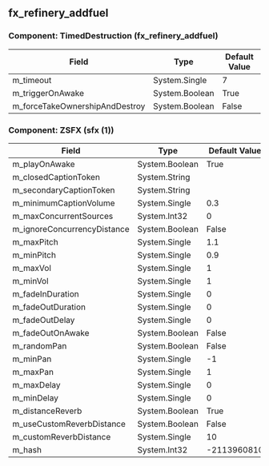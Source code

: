 ## fx_refinery_addfuel

### Component: TimedDestruction (fx_refinery_addfuel)

|Field|Type|Default Value|
|---|---|---|
|m_timeout|System.Single|7|
|m_triggerOnAwake|System.Boolean|True|
|m_forceTakeOwnershipAndDestroy|System.Boolean|False|

### Component: ZSFX (sfx (1))

|Field|Type|Default Value|
|---|---|---|
|m_playOnAwake|System.Boolean|True|
|m_closedCaptionToken|System.String||
|m_secondaryCaptionToken|System.String||
|m_minimumCaptionVolume|System.Single|0.3|
|m_maxConcurrentSources|System.Int32|0|
|m_ignoreConcurrencyDistance|System.Boolean|False|
|m_maxPitch|System.Single|1.1|
|m_minPitch|System.Single|0.9|
|m_maxVol|System.Single|1|
|m_minVol|System.Single|1|
|m_fadeInDuration|System.Single|0|
|m_fadeOutDuration|System.Single|0|
|m_fadeOutDelay|System.Single|0|
|m_fadeOutOnAwake|System.Boolean|False|
|m_randomPan|System.Boolean|False|
|m_minPan|System.Single|-1|
|m_maxPan|System.Single|1|
|m_maxDelay|System.Single|0|
|m_minDelay|System.Single|0|
|m_distanceReverb|System.Boolean|True|
|m_useCustomReverbDistance|System.Boolean|False|
|m_customReverbDistance|System.Single|10|
|m_hash|System.Int32|-2113960810|

